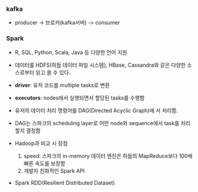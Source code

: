 ### kafka

- producer -> 브로커(kafka서버) -> consumer



### Spark

- R, SQL, Python, Scala, Java 등 다양한 언어 지원
- 데이터를 HDFS(하둡 데이터 파일 시스템), HBase, Cassandra와 같은 다양한 소스로부터 읽고 쓸 수 있다.

- **driver**: 유저 코드를 multiple tasks로 변환
- **executors**: nodes에서 실행되면서 할당된 tasks를 수행함

- 유저의 데이터 처리 명령어를 DAG(Directed Acyclic Graph)에 서 처리함. 

- DAG는 스파크의 scheduling layer로 어떤 node와 sequence에서 task를 처리할지 결정함

- Hadoop과 비교 시 장점

  1. speed: 스파크의 in-memory 데이터 엔진은 하둡의 MapReduce보다 100배 빠른 속도를 보장함
  2. 개발자 친화적인 Spark API

- Spark RDD(Resilient Distributed Dataset)

  


